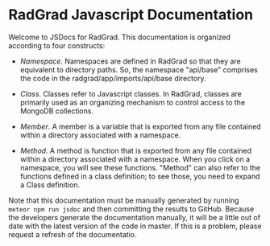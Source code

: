 # RadGrad Javascript Documentation

Welcome to JSDocs for RadGrad. This documentation is organized according to four constructs:

*  *Namespace.* Namespaces are defined in RadGrad so that they are equivalent to directory paths. So, the namespace "api/base" comprises the code in the radgrad/app/imports/api/base directory.

* *Class*. Classes refer to Javascript classes. In RadGrad, classes are primarily used as an organizing mechanism to control access to the MongoDB collections. 

* *Member*. A member is a variable that is exported from any file contained within a directory associated with a namespace.

* *Method*. A method is function that is exported from any file contained within a directory associated with a namespace. When you click on a namespace, you will see these functions.   "Method" can also refer to the functions defined in a class definition; to see those, you need to expand a Class definition.

Note that this documentation must be manually generated by running `meteor npm run jsdoc` and then committing the results to GitHub. Because the developers generate the documentation manually, it will be a little out of date with the latest version of the code in master. If this is a problem, please request a refresh of the documentatio.


